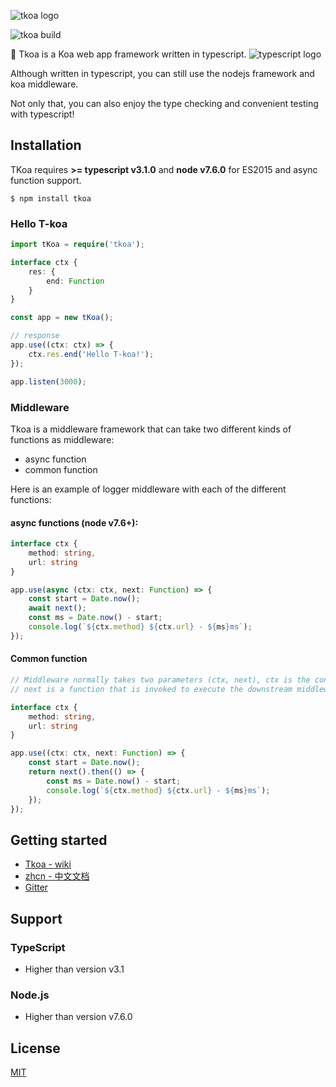 ![tkoa logo](https://raw.githubusercontent.com/tkoajs/tkoa/master/source/logo.png)

<p style="margin: auto"><img alt='tkoa build' src='https://travis-ci.org/tkoajs/tkoa.svg?branch=master'></p>

🌈 Tkoa is a Koa web app framework written in typescript. ![typescript logo](https://raw.githubusercontent.com/tkoajs/tkoa/master/source/ts%20logo.png)

Although written in typescript, you can still use the nodejs framework and koa middleware.

Not only that, you can also enjoy the type checking and convenient testing with typescript!

## Installation
TKoa requires **>= typescript v3.1.0** and **node v7.6.0** for ES2015 and async function support.

```shell
$ npm install tkoa
```

### Hello T-koa

```typescript
import tKoa = require('tkoa');

interface ctx {
    res: {
        end: Function
    }
}

const app = new tKoa();

// response
app.use((ctx: ctx) => {
    ctx.res.end('Hello T-koa!');
});

app.listen(3000);
```

### Middleware
Tkoa is a middleware framework that can take two different kinds of functions as middleware:

- async function
- common function

Here is an example of logger middleware with each of the different functions:

#### async functions (node v7.6+):

```typescript
interface ctx {
    method: string,
    url: string
}

app.use(async (ctx: ctx, next: Function) => {
    const start = Date.now();
    await next();
    const ms = Date.now() - start;
    console.log(`${ctx.method} ${ctx.url} - ${ms}ms`);
});
```

#### Common function
```typescript
// Middleware normally takes two parameters (ctx, next), ctx is the context for one request,
// next is a function that is invoked to execute the downstream middleware. It returns a Promise with a then function for running code after completion.

interface ctx {
    method: string,
    url: string
}

app.use((ctx: ctx, next: Function) => {
    const start = Date.now();
    return next().then(() => {
        const ms = Date.now() - start;
        console.log(`${ctx.method} ${ctx.url} - ${ms}ms`);
    });
});
```

## Getting started
- [Tkoa - wiki](https://github.com/tkoajs/tkoa/wiki)
- [zhcn - 中文文档](https://github.com/tkoajs/tkoa/blob/master/README_CN.md)
- [Gitter](https://gitter.im/tkoa-js/community)

## Support
### TypeScript
- Higher than version v3.1
### Node.js
- Higher than version v7.6.0

## License
[MIT](https://github.com/tkoajs/tkoa/blob/master/LICENSE)
